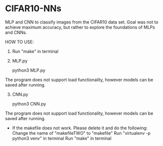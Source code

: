 # CIFAR10-NNs

MLP and CNN to classify images from the CIFAR10 data set. Goal was not to achieve maximum accuracy, but rather to explore the foundations of MLPs and CNNs.

HOW TO USE:

1. Run "make" in terminal

2. MLP.py
	
	python3 MLP.py

The program does not support load functionality, however models can be saved after running.

3. CNN.py

	python3 CNN.py

The program does not support load functionality, however models can be saved after running.


- If the makefile does not work. Please delete it and do the following:
 Change the name of "makefileTWO" to "makefile"
 Run "virtualenv -p python3 venv" in terminal
 Run "make" in terminal
